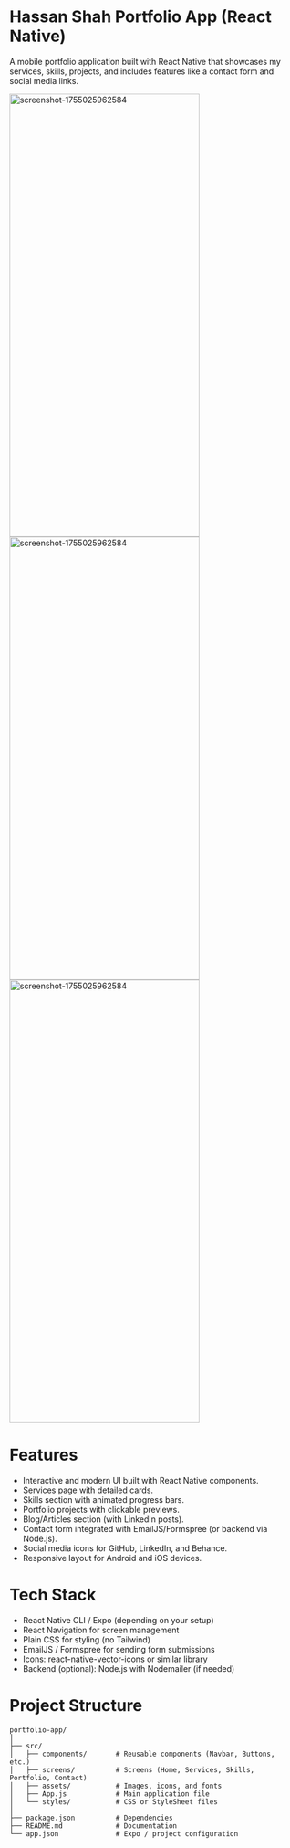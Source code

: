 
# Hassan Shah Portfolio App (React Native)

A mobile portfolio application built with React Native that showcases my services, skills, projects, and includes features like a contact form and social media links.

<img width="333" height="776" alt="screenshot-1755025962584" src="https://github.com/user-attachments/assets/8a3a88e5-2826-446d-a5a0-5c19ce8d191a" />

<img width="333" height="776" alt="screenshot-1755025962584" src="https://github.com/user-attachments/assets/9265b30a-e8ee-4b51-a6d7-5a2b81a7a9d4" />

<img width="333" height="776" alt="screenshot-1755025962584" src="https://github.com/user-attachments/assets/d46c0286-e2b8-4dd1-802b-175dfb7305b4" />



# Features

- Interactive and modern UI built with React Native components.
- Services page with detailed cards.
- Skills section with animated progress bars.
- Portfolio projects with clickable previews.
- Blog/Articles section (with LinkedIn posts).
- Contact form integrated with EmailJS/Formspree (or backend via Node.js).
- Social media icons for GitHub, LinkedIn, and Behance.
- Responsive layout for Android and iOS devices.

# Tech Stack

- React Native CLI / Expo (depending on your setup)
- React Navigation for screen management
- Plain CSS for styling (no Tailwind)
- EmailJS / Formspree for sending form submissions
- Icons: react-native-vector-icons or similar library
- Backend (optional): Node.js with Nodemailer (if needed)

# Project Structure

```
portfolio-app/
│
├── src/
│   ├── components/       # Reusable components (Navbar, Buttons, etc.)
│   ├── screens/          # Screens (Home, Services, Skills, Portfolio, Contact)
│   ├── assets/           # Images, icons, and fonts
│   ├── App.js            # Main application file
│   └── styles/           # CSS or StyleSheet files
│
├── package.json          # Dependencies
├── README.md             # Documentation
└── app.json              # Expo / project configuration
```

